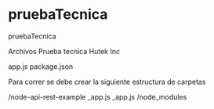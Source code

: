 # pruebaTecnica
pruebaTecnica

Archivos Prueba tecnica Hutek Inc

app.js
package.json

Para correr se debe crear la siguiente estructura de carpetas 

/node-api-rest-example
  _app.js
  _app.js
  /node_modules
